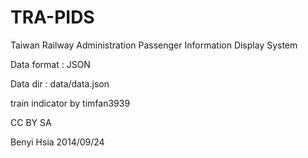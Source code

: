 TRA-PIDS
========

Taiwan Railway Administration Passenger Information Display System


Data format : JSON

Data dir    : data/data.json

train indicator by timfan3939

CC BY SA

Benyi Hsia 
2014/09/24